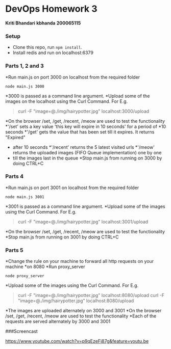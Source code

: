 DevOps Homework 3
==================

**Kriti Bhandari**
**kbhanda**
**200065115**


### Setup

* Clone this repo, run `npm install`.
* Install redis and run on localhost:6379

### Parts 1, 2 and 3

*Run main.js on port 3000 on localhost from the required folder

	node main.js 3000
	

*3000 is passed as a command line argument. 
*Upload some of the images on the localhost using the Curl Command. For E.g.

>	curl -F "image=@./img/hairypotter.jpg" localhost:3000/upload

*On the browser /set, /get, /recent, /meow are used to test the functionality
*'/set' sets a key value 'this key will expire in 10 seconds' for a period of 
*10 seconds
*'/get' gets the value that has been set till it expires. It returns "Expired" 
* after 10 seconds
*'/recent' returns the 5 latest visited urls
*'/meow' returns the uploaded images (FIFO Queue implementation) one by one 
* till the images last in the queue
*Stop main.js from running on 3000 by doing CTRL+C

### Parts 4

*Run main.js on port 3001 on localhost from the required folder

	node main.js 3001
	

*3001 is passed as a command line argument. 
*Upload some of the images using the Curl Command. For E.g.

>	curl -F "image=@./img/hairypotter.jpg" localhost:3001/upload

*On the browser /set, /get, /recent, /meow are used to test the functionality
*Stop main.js from running on 3001 by doing CTRL+C

### Parts 5

*Change the rule on your machine to forward all http requests on your machine 
*on 8080
*Run proxy_server 

	node proxy_server
	
 
*Upload some of the images using the Curl Command. For E.g.

>	curl -F "image=@./img/hairypotter.jpg" localhost:8080/upload
	curl -F "image=@./img/hairypotter.jpg" localhost:8080/upload

*The images are uploaded alternately on 3000 and 3001 
*On the browser /set, /get, /recent, /meow are used to test the functionality
*Each of the requests are served alternately by 3000 and 3001

###Screencast

https://www.youtube.com/watch?v=p9qEzeFj87g&feature=youtu.be





